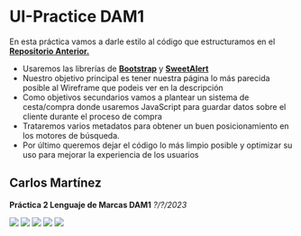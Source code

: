 # UI-Practice DAM1
En esta práctica vamos a darle estilo al código que estructuramos en el <a href="https://github.com/marselo-4/LlenguatgeMarques-DAM1"><b>Repositorio Anterior.</b></a> 
- Usaremos las librerías de <a href="https://getbootstrap.com"><b>Bootstrap</b></a> y <a href="https://sweetalert2.github.io"><b>SweetAlert</b></a>
- Nuestro objetivo principal es tener nuestra página lo más parecida posible al Wireframe que podeis ver en la descripción
- Como objetivos secundarios vamos a plantear un sistema de cesta/compra donde usaremos JavaScript para guardar datos sobre el cliente durante el proceso de compra
- Trataremos varios metadatos para obtener un buen posicionamiento en los motores de búsqueda.
- Por último queremos dejar el código lo más limpio posible y optimizar su uso para mejorar la experiencia de los usuarios

<h2>Carlos Martínez</h2>
<p><b>Práctica 2 Lenguaje de Marcas DAM1</b> <i>?/?/2023</i></p>

![](https://i.imgur.com/J94qQ0o.png)
![](https://i.imgur.com/OVMmyav.png)
![](https://i.imgur.com/jloXBEV.png)
![](https://i.imgur.com/1NoLH8u.png)
![](https://i.imgur.com/jmVVSfm.png)
